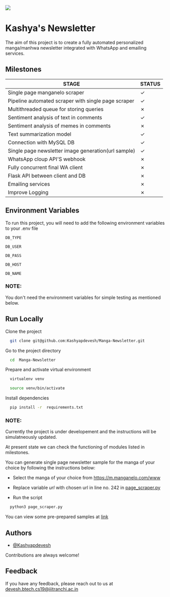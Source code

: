 ![](https://i.pinimg.com/564x/2b/ae/61/2bae615a911d23480f38c430b5d287fd.jpg)

# Kashya's Newsletter

The aim of this project is to create a fully automated personalized manga/manhwa 
newsletter integrated with WhatsApp and emailing services.




## Milestones



STAGE | STATUS 
--- | --- 
Single page manganelo scraper | &check;
Pipeline automated scraper with single page scraper | &check;
Multithreaded queue for storing queries | &cross;
Sentiment analysis of text in comments | &check;
Sentiment analysis of memes in comments | &cross;
Text summarization model | &check;
Connection with MySQL DB | &check;
Single page newsletter image generation(url sample)| &check;
WhatsApp cloup API'S webhook  |&cross;
Fully concurrent final WA client  | &cross;
Flask API between client and DB | &cross;
Emailing services |&cross;
Improve Logging |&cross;







## Environment Variables

To run this project, you will need to add the following environment variables to your .env file

`DB_TYPE` 

`DB_USER`

`DB_PASS`

`DB_HOST`

`DB_NAME`

### NOTE:
 You don't need the environment variables for simple testing as mentioned below.


## Run Locally

Clone the project

```bash
  git clone git@github.com:Kashyapdevesh/Manga-Newsletter.git
```

Go to the project directory

```bash
  cd  Manga-Newsletter
```

Prepare and activate virtual environment 

```bash
  virtualenv venv

  source venv/bin/activate
```

Install dependencies

```bash
  pip install -r  requirements.txt 

```

### NOTE:
Currently the project is under developement and the instructions will
be simulatneously updated.

At present state we can check the functioning of modules listed in milestones.

You can generate single page newsletter sample for the manga of your choice 
by following the instructions below:

* Select the manga of your choice from https://m.manganelo.com/www 

* Replace variable *url* with chosen url in line no. 242 in [page_scraper.py](../main/page_scraper.py)

* Run the script

```bash
  python3 page_scraper.py
```

You can view some pre-prepared samples at [link](https://github.com/Kashyapdevesh/Manga-Newsletter/tree/main/test_samples)


## Authors

- [@Kashyapdevesh](https://github.com/Kashyapdevesh)

Contributions are always welcome!


## Feedback

If you have any feedback, please reach out to us at devesh.btech.cs19@iiitranchi.ac.in


